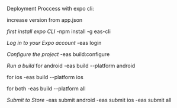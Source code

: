 Deployment Proccess with expo cli:

increase version from app.json

_first install expo CLI_
-npm install -g eas-cli

_Log in to your Expo account_
-eas login

_Configure the project_
-eas build:configure

_Run a build_
for android
-eas build --platform android

for ios
-eas build --platform ios

for both
-eas build --platform all

_Submit to Store_
-eas submit android
-eas submit ios
-eas submit all
